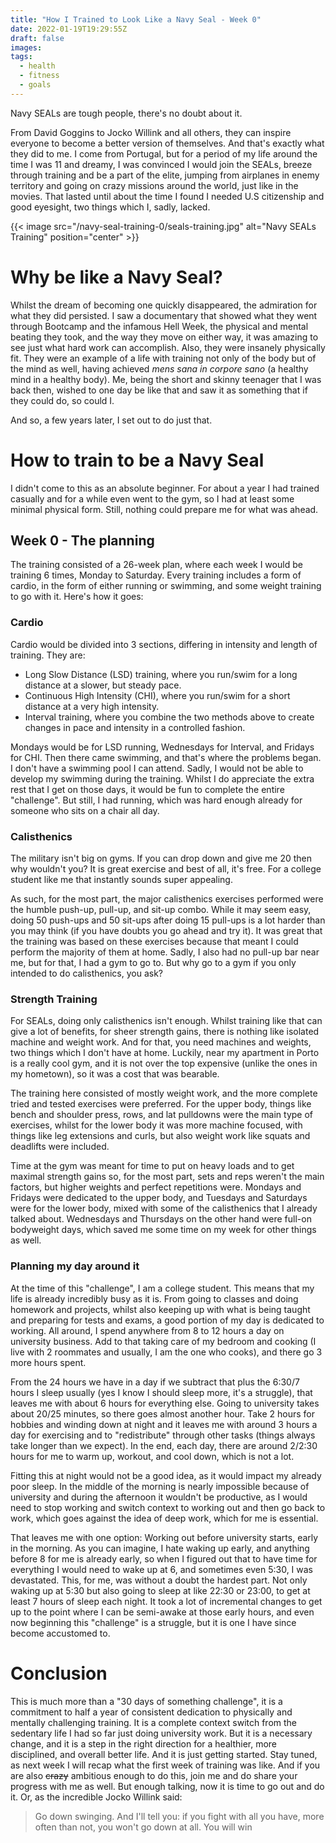 ```yaml
---
title: "How I Trained to Look Like a Navy Seal - Week 0"
date: 2022-01-19T19:29:55Z
draft: false
images:
tags:
  - health
  - fitness
  - goals
---
```


Navy SEALs are tough people, there's no doubt about it.

From David Goggins to Jocko Willink and all others, they can inspire everyone to become a better version of themselves. And that's exactly what they did to me. I come from Portugal, but for a period of my life around the time I was 11 and dreamy, I was convinced I would join the SEALs, breeze through training and be a part of the elite, jumping from airplanes in enemy territory and going on crazy missions around the world, just like in the movies. That lasted until about the time I found I needed U.S citizenship and good eyesight, two things which I, sadly, lacked.

{{< image src="/navy-seal-training-0/seals-training.jpg" alt="Navy SEALs Training" position="center"  >}}

# Why be like a Navy Seal?

Whilst the dream of becoming one quickly disappeared, the admiration for what they did persisted. I saw a documentary that showed what they went through Bootcamp and the infamous Hell Week, the physical and mental beating they took, and the way they move on either way, it was amazing to see just what hard work can accomplish. Also, they were insanely physically fit. They were an example of a life with training not only of the body but of the mind as well, having achieved _mens sana in corpore sano_ (a healthy mind in a healthy body). Me, being the short and skinny teenager that I was back then, wished to one day be like that and saw it as something that if they could do, so could I.

And so, a few years later, I set out to do just that.

# How to train to be a Navy Seal

I didn't come to this as an absolute beginner. For about a year I had trained casually and for a while even went to the gym, so I had at least some minimal physical form. Still, nothing could prepare me for what was ahead.

## Week 0 - The planning

The training consisted of a 26-week plan, where each week I would be training 6 times, Monday to Saturday. Every training includes a form of cardio, in the form of either running or swimming, and some weight training to go with it. Here's how it goes:

### Cardio

Cardio would be divided into 3 sections, differing in intensity and length of training. They are:

- Long Slow Distance (LSD) training, where you run/swim for a long distance at a slower, but steady pace.
- Continuous High Intensity (CHI), where you run/swim for a short distance at a very high intensity.
- Interval training, where you combine the two methods above to create changes in pace and intensity in a controlled fashion.

Mondays would be for LSD running, Wednesdays for Interval, and Fridays for CHI. Then there came swimming, and that's where the problems began. I don't have a swimming pool I can attend. Sadly, I would not be able to develop my swimming during the training. Whilst I do appreciate the extra rest that I get on those days, it would be fun to complete the entire "challenge". But still, I had running, which was hard enough already for someone who sits on a chair all day.

### Calisthenics

The military isn't big on gyms. If you can drop down and give me 20 then why wouldn't you? It is great exercise and best of all, it's free. For a college student like me that instantly sounds super appealing.

As such, for the most part, the major calisthenics exercises performed were the humble push-up, pull-up, and sit-up combo. While it may seem easy, doing 50 push-ups and 50 sit-ups after doing 15 pull-ups is a lot harder than you may think (if you have doubts you go ahead and try it). It was great that the training was based on these exercises because that meant I could perform the majority of them at home. Sadly, I also had no pull-up bar near me, but for that, I had a gym to go to. But why go to a gym if you only intended to do calisthenics, you ask?

### Strength Training

For SEALs, doing only calisthenics isn't enough. Whilst training like that can give a lot of benefits, for sheer strength gains, there is nothing like isolated machine and weight work. And for that, you need machines and weights, two things which I don't have at home. Luckily, near my apartment in Porto is a really cool gym, and it is not over the top expensive (unlike the ones in my hometown), so it was a cost that was bearable.

The training here consisted of mostly weight work, and the more complete tried and tested exercises were preferred. For the upper body, things like bench and shoulder press, rows, and lat pulldowns were the main type of exercises, whilst for the lower body it was more machine focused, with things like leg extensions and curls, but also weight work like squats and deadlifts were included.

Time at the gym was meant for time to put on heavy loads and to get maximal strength gains so, for the most part, sets and reps weren't the main factors, but higher weights and perfect repetitions were. Mondays and Fridays were dedicated to the upper body, and Tuesdays and Saturdays were for the lower body, mixed with some of the calisthenics that I already talked about. Wednesdays and Thursdays on the other hand were full-on bodyweight days, which saved me some time on my week for other things as well.

### Planning my day around it

At the time of this "challenge", I am a college student. This means that my life is already incredibly busy as it is. From going to classes and doing homework and projects, whilst also keeping up with what is being taught and preparing for tests and exams, a good portion of my day is dedicated to working. All around, I spend anywhere from 8 to 12 hours a day on university business. Add to that taking care of my bedroom and cooking (I live with 2 roommates and usually, I am the one who cooks), and there go 3 more hours spent.

From the 24 hours we have in a day if we subtract that plus the 6:30/7 hours I sleep usually (yes I know I should sleep more, it's a struggle), that leaves me with about 6 hours for everything else. Going to university takes about 20/25 minutes, so there goes almost another hour. Take 2 hours for hobbies and winding down at night and it leaves me with around 3 hours a day for exercising and to "redistribute" through other tasks (things always take longer than we expect). In the end, each day, there are around 2/2:30 hours for me to warm up, workout, and cool down, which is not a lot.

Fitting this at night would not be a good idea, as it would impact my already poor sleep. In the middle of the morning is nearly impossible because of university and during the afternoon it wouldn't be productive, as I would need to stop working and switch context to working out and then go back to work, which goes against the idea of deep work, which for me is essential.

That leaves me with one option: Working out before university starts, early in the morning. As you can imagine, I hate waking up early, and anything before 8 for me is already early, so when I figured out that to have time for everything I would need to wake up at 6, and sometimes even 5:30, I was devastated. This, for me, was without a doubt the hardest part. Not only waking up at 5:30 but also going to sleep at like 22:30 or 23:00, to get at least 7 hours of sleep each night. It took a lot of incremental changes to get up to the point where I can be semi-awake at those early hours, and even now beginning this "challenge" is a struggle, but it is one I have since become accustomed to.

# Conclusion

This is much more than a "30 days of something challenge", it is a commitment to half a year of consistent dedication to physically and mentally challenging training. It is a complete context switch from the sedentary life I had so far just doing university work. But it is a necessary change, and it is a step in the right direction for a healthier, more disciplined, and overall better life. And it is just getting started. Stay tuned, as next week I will recap what the first week of training was like. And if you are also ~~crazy~~ ambitious enough to do this, join me and do share your progress with me as well. But enough talking, now it is time to go out and do it. Or, as the incredible Jocko Willink said:

> Go down swinging. And I'll tell you: if you fight with all you have, more often than not, you won't go down at all. You will win
